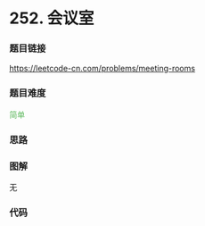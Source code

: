# 252. 会议室

### 题目链接

https://leetcode-cn.com/problems/meeting-rooms

### 题目难度

<font color=#5CB85C>简单</font>

### 思路



### 图解

无

### 代码

```python
```